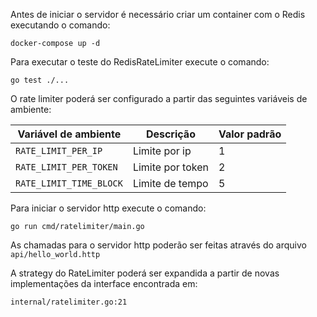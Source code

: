 Antes de iniciar o servidor é necessário criar um container com o Redis executando o comando:

`docker-compose up -d`

Para executar o teste do RedisRateLimiter execute o comando:

`go test ./...`

O rate limiter poderá ser configurado a partir das seguintes variáveis de ambiente:

| Variável de ambiente    | Descrição        | Valor padrão |
|-------------------------|------------------|--------------|
| `RATE_LIMIT_PER_IP`     | Limite por ip    | 1            |
| `RATE_LIMIT_PER_TOKEN`  | Limite por token | 2            |
| `RATE_LIMIT_TIME_BLOCK` | Limite de tempo  | 5            |

Para iniciar o servidor http execute o comando:

`go run cmd/ratelimiter/main.go`

As chamadas para o servidor http poderão ser feitas através do arquivo `api/hello_world.http`

A strategy do RateLimiter poderá ser expandida a partir de novas implementações da interface encontrada em:

`internal/ratelimiter.go:21`
